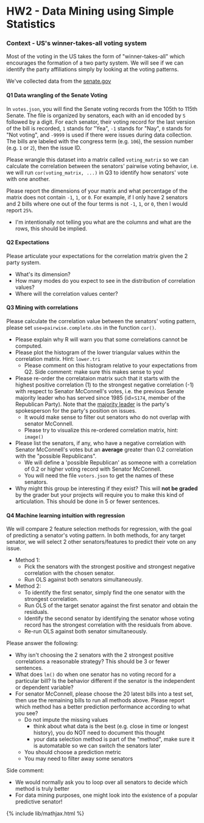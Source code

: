 # HW2 - Data Mining using Simple Statistics

### Context - US's winner-takes-all voting system

Most of the voting in the US takes the form of "winner-takes-all" which encourages
the formation of a two party system. We will see if we can identify the party affiliations
simply by looking at the voting patterns.

We've collected data from the [senate.gov](https://www.senate.gov/legislative/LIS/roll_call_lists/vote_menu_117_1.htm)

#### Q1 Data wrangling of the Senate Voting

In `votes.json`, you will find the Senate voting records from the 105th to 115th Senate.
The file is organized by senators, each with an id encoded by `S` followed by a digit. For each senator,
their voting record for the last version of the bill is recorded, `1` stands for "Yea", `-1`
stands for "Nay", `0` stands for "Not voting", and `-9999` is used if there were issues during
data collection. The bills are labeled with the congress term (e.g. `106`), the session number (e.g. `1` or `2`),
then the issue ID.

Please wrangle this dataset into a matrix called `voting_matrix` so we can calculate the correlation between the senators'
pairwise voting behavior, i.e. we will run `cor(voting_matrix, ...)` in Q3 to identify how senators' vote with one another.

Please report the dimensions of your matrix and what percentage of the matrix does not contain `-1`, `1`, or `0`. For
example, if I only have 2 senators and 2 bills where one out of the four terms is not `-1`, `1`, or `0`, then I would
report `25%`.
- I'm intentionally not telling you what are the columns and what are the rows, this should be implied.

#### Q2 Expectations

Please articulate your expectations for the correlation matrix given the 2 party system.
- What's its dimension?
- How many modes do you expect to see in the distribution of correlation values?
- Where will the correlation values center?

#### Q3 Mining with correlations

Please calculate the correlation value between the senators' voting pattern, please set `use=pairwise.complete.obs`
in the function `cor()`.

- Please explain why R will warn you that some correlations cannot be computed.
- Please plot the histogram of the lower triangular values within the correlation matrix. Hint: `lower.tri`
    - Please comment on this histogram relative to your expectations from Q2. Side comment: make sure this makes sense to you!
- Please re-order the correlataion matrix such that it starts with the highest positive correlation (1) to the strongest
  negative correlation (-1) with respect to Senator McConnell's votes, i.e. the previous Senate majority leader who has
  served since 1985 (id=`S174`, member of the Republican Party). Note that the [majority leader](https://www.senate.gov/artandhistory/history/common/briefing/Majority_Minority_Leaders.htm) is the party's spokesperson for the party's position on issues.
  - It would make sense to filter out senators who do not overlap with senator McConnell.
  - Please try to visualize this re-ordered correlation matrix, hint: `image()`
- Please list the senators, if any, who have a negative correlation with Senator McConnell's votes but an **average** greater than
  0.2 correlation with the "possible Republicans".
  - We will define a 'possible Republican' as someone with a correlation of 0.2 or higher voting record with Senator McConnell.
  - You will need the file `voters.json` to get the names of these senators.
- Why might this group be interesting if they exist? This will **not be graded** by the grader but your projects
  will require you to make this kind of articulation. This should be done in 5 or fewer sentences.

#### Q4 Machine learning intuition with regression

We will compare 2 feature selection methods for regression, with the goal of predicting a senator's voting pattern.
In both methods, for any target senator, we will select 2 other senators/features to predict their vote on any issue.
- Method 1:
  - Pick the senators with the strongest positive and strongest negative correlation with the chosen senator.
  - Run OLS against both senators simultaneously.
- Method 2:
  - To identify the first senator, simply find the one senator with the strongest correlation.
  - Run OLS of the target senator against the first senator and obtain the residuals.
  - Identify the second senator by identifying the senator whose voting record has the strongest correlation with the residuals from above.
  - Re-run OLS against both senator simultaneously.

Please answer the following:
- Why isn't choosing the 2 senators with the 2 strongest positive correlations a reasonable strategy? This should be 3 or fewer sentences.
- What does `lm()` do when one senator has no voting record for a particular bill? Is the behavior different if the senator is the independent or dependent variable?
- For senator McConnell, please choose the 20 latest bills into a test set, then use the remaining bills to run all methods above. Please report which method has a better prediction performance according to what you see?
    - Do not impute the missing values
      - think about what data is the best (e.g. close in time or longest history), you do NOT need to document this thought
      - your data selection method is part of the "method", make sure it is automatable so we can switch the senators later
    - You should choose a prediction metric
    - You may need to filter away some senators

Side comment:
- We would normally ask you to loop over all senators to decide which method is truly better
- For data mining purposes, one might look into the existence of a popular predictive senator!

{% include lib/mathjax.html %}
